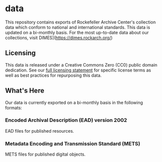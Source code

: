 # data
This repository contains exports of Rockefeller Archive Center's collection data which conform to national and international standards. This data is updated on a bi-monthly basis. For the most up-to-date data about our collections, visit DIMES](https://dimes.rockarch.org/)

## Licensing
This data is released under a Creative Commons Zero (CC0) public domain dedication. See our [full licensing statement](https://docs.rockarch.org/archival-description-license/) for specific license terms as well as best practices for repurposing this data.

## What's Here
Our data is currently exported on a bi-monthly basis in the following formats:

### Encoded Archival Description (EAD) version 2002
EAD files for published resources.

### Metadata Encoding and Transmission Standard (METS)
METS files for published digital objects.
